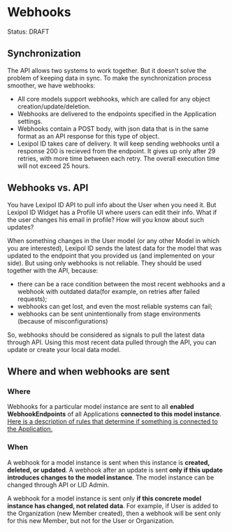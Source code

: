 # Webhooks
Status: DRAFT

## Synchronization
The API allows two systems to work together. But it doesn’t solve the problem 
of keeping data in sync. To make the synchronization process smoother, 
we have webhooks: 
* All core models support webhooks, which are called for
  any object creation/update/deletion. 
* Webhooks are delivered to the endpoints specified
  in the Application settings. 
* Webhooks contain a POST body, with json data that is in the same format 
  as an API response for this type of object.
* Lexipol ID takes care of delivery. It will keep sending webhooks until 
  a response 200 is recieved from the endpoint. It gives up only 
  after 29 retries, with more time between each retry. The overall execution time 
  will not exceed 25 hours.

## Webhooks vs. API
You have Lexipol ID API to pull info about the User when you need it. 
But Lexipol ID Widget has a Profile UI where users can edit their info. What if the user changes his email in profile? 
How will you know about such updates?

When something changes in the User model (or any other Model in which 
you are interested), Lexipol ID sends the latest data for the model 
that was updated to the endpoint that you provided us (and implemented 
on your side). But using only webhooks is not reliable. They should be used 
together with the API, because:
* there can be a race condition between the most recent webhooks and a webhook with 
  outdated data(for example, on retries after failed requests);
* webhooks can get lost, and even the most reliable systems can fail;
* webhooks can be sent unintentionally from stage environments (because 
  of misconfigurations)

So, webhooks should be considered as signals to pull the latest data 
through API. Using this most recent data pulled through the API, 
you can update or create your local data model.


## Where and when webhooks are sent
### Where
Webhooks for a particular model instance are sent to all **enabled
WebhookEndpoints** of all Applications **connected to this model instance**.
[Here is a description of rules that determine if something is connected 
to the Application.](./applications.md#data-connected-to-the-application)


### When 
A webhook for a model instance is sent when this instance is **created, deleted, 
or updated**. A webhook after an update is sent **only if this update 
introduces changes to the model instance**. The model instance can be changed 
through API or LID Admin.

A webhook for a model instance is sent only **if this concrete model instance 
has changed, not related data**. For example, if User is added 
to the Organization (new Member created), then a webhook will be sent 
only for this new Member, but not for the User or Organization.
